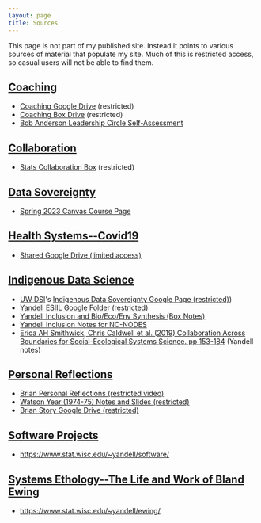 ```yaml
---
layout: page
title: Sources
---
```


This page is not part of my published site.
Instead it points to various sources of material that populate my site.
Much of this is restricted access, so casual users will not be able to find them.

## [Coaching](https://byandell.github.io/pages/coach/)

* [Coaching Google Drive](https://drive.google.com/drive/u/1/folders/1oqr4yjlb399vETmvSTRZpULaOfypR4hO) (restricted)
* [Coaching Box Drive](https://uwmadison.app.box.com/folder/89487800356) (restricted)
* [Bob Anderson Leadership Circle Self-Assessment](https://uwmadison.app.box.com/folder/239742189039)

## [Collaboration](https://byandell.github.io/pages/collaborate/)

* [Stats Collaboration Box](https://uwmadison.app.box.com/folder/198764997699) (restricted)

## [Data Sovereignty](https://byandell.github.io/Data-Sovereignty/)

- [Spring 2023 Canvas Course Page](https://canvas.wisc.edu/courses/346352)

## [Health Systems--Covid19](https://byandell.github.io/pages/covid19/)

- [Shared Google Drive (limited access)](https://drive.google.com/drive/u/1/folders/0AJczAgxVjUJRUk9PVA)

## [Indigenous Data Science](https://byandell.github.io/pages/indigenous/)

* [UW DSI](https://datascience.wisc.edu)'s
[Indigenous Data Sovereignty Google Page (restricted)](https://docs.google.com/document/d/1oNaMUPkX6AiZnhctW7pJvz-V5fLTxHnZE5--nhi28Qs))
* [Yandell ESIIL Google Folder (restricted)](https://drive.google.com/drive/u/1/folders/19pwBLpKVDbk5KrYVSba_w20T_3RfJQti)
* [Yandell Inclusion and Bio/Eco/Env Synthesis (Box Notes)](https://uwmadison.app.box.com/file/787813586808)
* [Yandell Inclusion Notes for NC-NODES](https://docs.google.com/document/d/1XMQvx1f7o5lNoYmL38dl_QaWVRXVUvPJjcB7fF9DaSA) 
* [Erica AH Smithwick, Chris Caldwell et al. (2019) Collaboration Across Boundaries for Social-Ecological Systems Science. pp 153-184](https://docs.google.com/document/d/127HAHLXvY84_YlcOoQ2k-RQDiUQsvsWzELbZGXO6uDc) (Yandell notes)

## [Personal Reflections](https://byandell.github.io/pages/reflect/)

- [Brian Personal Reflections (restricted video)](https://drive.google.com/file/d/1wHrSzJMmFAd4KoSgSzA7445KIEgGbcGY)
- [Watson Year (1974-75) Notes and Slides (restricted)](https://docs.google.com/document/d/1H3xS2ISieJT6decYtzpU9NLgl2bunWrH63Cgnkzn5hM)
- [Brian Story Google Drive (restricted)](https://drive.google.com/drive/folders/1cLPSYhXHzVnnkSZXGdWWjrkadhPWU5Cg)

## [Software Projects](https://byandell.github.io/pages/software/)

- <https://www.stat.wisc.edu/~yandell/software/>

## [Systems Ethology--The Life and Work of Bland Ewing](https://byandell.github.io/pages/ewing/)

- <https://www.stat.wisc.edu/~yandell/ewing/>
